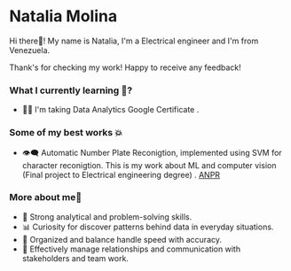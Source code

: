 # Natalia Molina

Hi there👋! My name is Natalia, I'm a Electrical engineer and I'm from Venezuela.  

Thank's for checking my work! Happy to receive any feedback! 


### What I currently learning 🌱?

- 👩‍💻 I'm taking Data Analytics Google Certificate . 



### Some of my best works 💥

- 👁️‍🗨️ Automatic Number Plate Reconigtion, implemented using SVM for character reconigtion. This is my work about ML and computer vision (Final project to Electrical engineering degree) . [ANPR](http://https://github.com/natsdev/Character_extraction "ANPR")


### More about me🚀

- 🔧 Strong analytical and problem-solving skills.
- 📊 Curiosity for discover patterns behind data in everyday situations.
- 📅 Organized and balance handle speed with accuracy.
- 👥 Effectively manage relationships and communication with stakeholders and team work.


